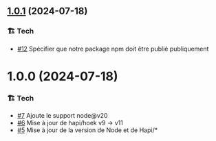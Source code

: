 ## [1.0.1](https://github.com/1024pix/oppsy/compare/v1.0.0...v1.0.1) (2024-07-18)

### :building_construction: Tech

- [#12](https://github.com/1024pix/oppsy/pull/12) Spécifier que notre package npm doit être publié publiquement

# 1.0.0 (2024-07-18)

### :building_construction: Tech

- [#7](https://github.com/1024pix/oppsy/pull/7) Ajoute le support node@v20
- [#6](https://github.com/1024pix/oppsy/pull/6) Mise à jour de hapi/hoek v9 -> v11
- [#5](https://github.com/1024pix/oppsy/pull/5) Mise à jour de la version de Node et de Hapi/*
